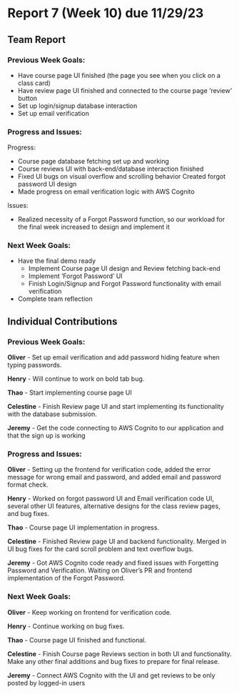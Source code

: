 # Report 7 (Week 10) due 11/29/23

## Team Report

### Previous Week Goals:

- Have course page UI finished (the page you see when you click on a class card)
- Have review page UI finished and connected to the course page ‘review’ button
- Set up login/signup database interaction
- Set up email verification

### Progress and Issues:

Progress:
- Course page database fetching set up and working
- Course reviews UI with back-end/database interaction finished
- Fixed UI bugs on visual overflow and scrolling behavior
Created forgot password UI design
- Made progress on email verification logic with AWS Cognito

Issues:
- Realized necessity of a Forgot Password function, so our workload for the final week increased to design and implement it

### Next Week Goals: 
- Have the final demo ready
    - Implement Course page UI design and Review fetching back-end
    - Implement ‘Forgot Password’ UI
    - Finish Login/Signup and Forgot Password functionality with email verification
- Complete team reflection

## Individual Contributions

### Previous Week Goals:

**Oliver** - Set up email verification and add password hiding feature when typing passwords.

**Henry** - Will continue to work on bold tab bug.

**Thao** - Start implementing course page UI

**Celestine** - Finish Review page UI and start implementing its functionality with the database submission.

**Jeremy** - Get the code connecting to AWS Cognito to our application and that the sign up is working

### Progress and Issues:

**Oliver** - Setting up the frontend for verification code, added the error message for wrong email and password, and added email and password format check.

**Henry** - Worked on forgot password UI and Email verification code UI, several other UI features, alternative designs for the class review pages, and bug fixes.

**Thao** - Course page UI implementation in progress.

**Celestine** - Finished Review page UI and backend functionality. Merged in UI bug fixes for the card scroll problem and text overflow bugs. 

**Jeremy** - Got AWS Cognito code ready and fixed issues with Forgetting Password and Verification. Waiting on Oliver’s PR and frontend implementation of the Forgot Password.

### Next Week Goals:

**Oliver** - Keep working on frontend for verification code.

**Henry** - Continue working on bug fixes.

**Thao** - Course page UI finished and functional.

**Celestine** - Finish Course page Reviews section in both UI and functionality. Make any other final additions and bug fixes to prepare for final release.

**Jeremy** - Connect AWS Cognito with the UI and get reviews to be only posted by logged-in users
